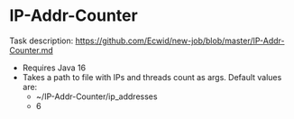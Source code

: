 # IP-Addr-Counter

Task description: https://github.com/Ecwid/new-job/blob/master/IP-Addr-Counter.md

- Requires Java 16
- Takes a path to file with IPs and threads count as args. Default values are:
    - ~/IP-Addr-Counter/ip_addresses
    - 6